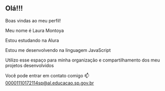 ## Olá!!!
>
Boas vindas ao meu perfil!
>
Meu nome é Laura Montoya
>
Estou estudando na Alura
>
Estou me desenvolvendo na linguagem JavaScript
>
Utilizo esse espaço para minha organização e compartilhamento dos meu projetos desenvolvidos
>
Você pode entrar em contato comigo 📫
00001110172114sp@al.educacao.sp.gov.br
